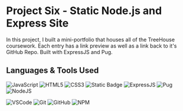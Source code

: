 # Project Six - Static Node.js and Express Site

In this project, I built a mini-portfolio that houses all of the TreeHouse coursework. 
Each entry has a link preview as well as a link back to it's GitHub Repo.
Built with ExpressJS and Pug.


## Languages & Tools Used
![JavaScript](https://img.shields.io/badge/-JavaScript-F7DF1E?logo=javascript&logoColor=blue&style=flat-square)
![HTML5](https://img.shields.io/badge/-HTML5-E34F26?logo=html5&logoColor=white&style=flat-square)
![CSS3](https://img.shields.io/badge/-CSS3-1572B6?logo=css3&logoColor=white&style=flat-square)
![Static Badge](https://img.shields.io/badge/(.*)-RegEx-pink?logoColor=pink&labelColor=pink)
![ExpressJS](https://img.shields.io/badge/-ExpressJS-white?logo=express&logoColor=black)
![Pug](https://img.shields.io/badge/-Pug-a86454?logo=pug&logoColor=white)
![NodeJS](https://img.shields.io/badge/-NodeJS-007E38?logo=nodedotjs&logoColor=white)


![VSCode](https://img.shields.io/badge/-VSCode-007ACC?logo=visual-studio-code&logoColor=white&style=flat-square)
![Git](https://img.shields.io/badge/-Git-F05032?logo=git&logoColor=white&style=flat-square)
![GitHub](https://img.shields.io/badge/-GitHub-181717?logo=github&logoColor=white&style=flat-square)
![NPM](https://img.shields.io/badge/-NPM-CB3837?logo=npm&logoColor=white&style=flat-square)

